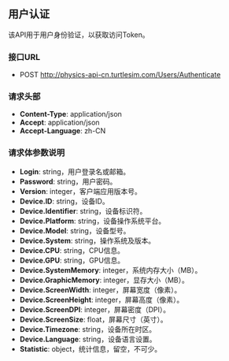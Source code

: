 ## 用户认证

该API用于用户身份验证，以获取访问Token。

### 接口URL

- POST http://physics-api-cn.turtlesim.com/Users/Authenticate

### 请求头部

- **Content-Type**: application/json
- **Accept**: application/json
- **Accept-Language**: zh-CN


### 请求体参数说明

- **Login**: string，用户登录名或邮箱。
- **Password**: string，用户密码。
- **Version**: integer，客户端应用版本号。
- **Device.ID**: string，设备ID。
- **Device.Identifier**: string，设备标识符。
- **Device.Platform**: string，设备操作系统平台。
- **Device.Model**: string，设备型号。
- **Device.System**: string，操作系统及版本。
- **Device.CPU**: string，CPU信息。
- **Device.GPU**: string，GPU信息。
- **Device.SystemMemory**: integer，系统内存大小（MB）。
- **Device.GraphicMemory**: integer，显存大小（MB）。
- **Device.ScreenWidth**: integer，屏幕宽度（像素）。
- **Device.ScreenHeight**: integer，屏幕高度（像素）。
- **Device.ScreenDPI**: integer，屏幕密度（DPI）。
- **Device.ScreenSize**: float，屏幕尺寸（英寸）。
- **Device.Timezone**: string，设备所在时区。
- **Device.Language**: string，设备语言设置。
- **Statistic**: object，统计信息，留空，不可少。